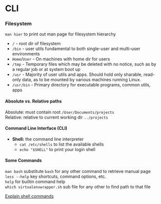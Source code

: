 # CLI

### Filesystem
`man hier` to print out man page for filesystem hierarchy  
- `/` - root dir of filesystem  
- `/bin` - user utils fundamental to both single-user and multi-user environments  
- `Home`/`User` - On machines with home dir for users  
- `/tmp` - Temporary files which may be deleted with no notice, such as by a regular job or at system boot up  
- `/usr` -  Majority of user utils and apps. Should hold only sharable, read-only data, as to be mounted by various machines running Linux.  
- `/usr/bin` - Primary directory for executable programs, common utils, apps  

#### Absolute vs. Relative paths
Absolute: must contain root `/User/Documents/projects`  
Relative: relative to current working dir `../projects`  

#### Command Line Interface (CLI)  
- **Shell:** the command line interpreter
    - `cat /etc/shells` to list the available shells
    - `echo "$SHELL"` to print your login shell  

#### Some Commands
`man bash` substitute `bash` for any other command to retrieve manual page  
`less --help` key shortcuts, command options, etc.  
`help` for builtin command help  
`which virtualenvwrapper.sh` sub file for any other to find path to that file  


[Explain shell commands](https://explainshell.com/)

